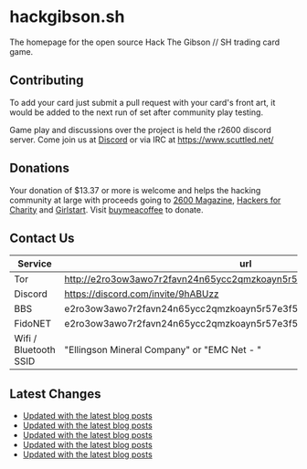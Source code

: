 # hackgibson.sh
The homepage for the open source Hack The Gibson // SH trading card game.


## Contributing

To add your card just submit a pull request with your card's front art, it would be added to the next run of set after community play testing.

Game play and discussions over the project is held the r2600 discord server. Come join us at [Discord](https://discord.com/invite/9hABUzz) or via IRC at https://www.scuttled.net/


## Donations

Your donation of $13.37 or more is welcome and helps the hacking community at large with proceeds going to [2600 Magazine](https://2600.com/), [Hackers for Charity](https://hackersforcharity.org) and [Girlstart](https://girlstart.org).  Visit [buymeacoffee](https://www.buymeacoffee.com/hackgibson.sh) to donate.


## Contact Us

Service | url
-|-
Tor | http://e2ro3ow3awo7r2favn24n65ycc2qmzkoayn5r57e3f56nvjwdcgg32ad.onion
Discord | https://discord.com/invite/9hABUzz
BBS | e2ro3ow3awo7r2favn24n65ycc2qmzkoayn5r57e3f56nvjwdcgg32ad.onion:23
FidoNET | e2ro3ow3awo7r2favn24n65ycc2qmzkoayn5r57e3f56nvjwdcgg32ad.onion:24554
Wifi / Bluetooth SSID | "Ellingson Mineral Company" or "EMC Net - <fidonet address>"

## Latest Changes
<!-- BLOG-POST-LIST:START -->
- [Updated with the latest blog posts](https://github.com/DFW2600/hackgibson.sh/commit/547a5f3c03ef5b5c40b87de8da1bee3c922befa5)
- [Updated with the latest blog posts](https://github.com/DFW2600/hackgibson.sh/commit/1de095e52ff18fb974f96f4a7741afb2737c204e)
- [Updated with the latest blog posts](https://github.com/DFW2600/hackgibson.sh/commit/f258af3529bfb1e8df8963b652533c6aca7e3cae)
- [Updated with the latest blog posts](https://github.com/DFW2600/hackgibson.sh/commit/b36856c9ee4d98766fba3b4c15e8679d5339fffa)
- [Updated with the latest blog posts](https://github.com/DFW2600/hackgibson.sh/commit/c127a1750a6766e72f7bede9f7a7116225ee677b)
<!-- BLOG-POST-LIST:END -->
